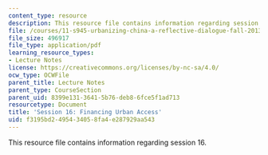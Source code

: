 ```yaml
---
content_type: resource
description: This resource file contains information regarding session 16.
file: /courses/11-s945-urbanizing-china-a-reflective-dialogue-fall-2013/f3195bd2495434058fa4e287929aa543_MIT11_S945F13_Session16.pdf
file_size: 496917
file_type: application/pdf
learning_resource_types:
- Lecture Notes
license: https://creativecommons.org/licenses/by-nc-sa/4.0/
ocw_type: OCWFile
parent_title: Lecture Notes
parent_type: CourseSection
parent_uid: 8399e131-3641-5b76-deb8-6fce5f1ad713
resourcetype: Document
title: 'Session 16: Financing Urban Access'
uid: f3195bd2-4954-3405-8fa4-e287929aa543
---
```

This resource file contains information regarding session 16.